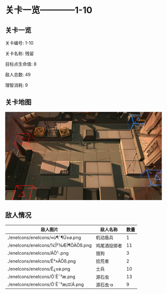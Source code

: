 # 关卡一览————1-10


## 关卡一览

关卡编号: 1-10

关卡名称: 残留

目标点生命值: 8

敌人总数: 49

理智消耗: 9


## 关卡地图
![1-10](./oprMap/1-10.png)

## 敌人情况

| 敌人图片 | 敌人名称 | 数量  |
|---------|-----|-----|
| ./eneIcons/eneIcons/»ú¶¯¶Ü±ø.png| 机动盾兵  |   1  |
| ./eneIcons/eneIcons/¼¦Î²¾ÆÍ¶ÖÀÕß.png| 鸡尾酒投掷者  |   11  |
| ./eneIcons/eneIcons/ÁÔ¹·.png| 猎狗  |   3  |
| ./eneIcons/eneIcons/Ê°»ÄÕß.png| 拾荒者  |   2  |
| ./eneIcons/eneIcons/Ê¿±ø.png| 士兵  |   10  |
| ./eneIcons/eneIcons/Ô´Ê¯³æ.png| 源石虫  |   13  |
| ./eneIcons/eneIcons/Ô´Ê¯³æ¡¤¦Á.png| 源石虫·α  |   9  |
